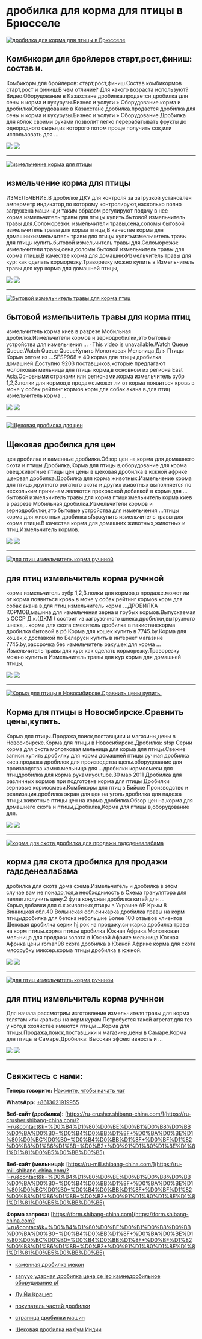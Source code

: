 # дробилка для корма для птицы в Брюсселе

<a href="https://swt.shibang-china.com/?l=ru&img&k=%D0%B4%D1%80%D0%BE%D0%B1%D0%B8%D0%BB%D0%BA%D0%B0+%D0%B4%D0%BB%D1%8F+%D0%BA%D0%BE%D1%80%D0%BC%D0%B0+%D0%B4%D0%BB%D1%8F+%D0%BF%D1%82%D0%B8%D1%86%D1%8B+%D0%B2+%D0%91%D1%80%D1%8E%D1%81%D1%81%D0%B5%D0%BB%D0%B5" target="_blank">![дробилка для корма для птицы в Брюсселе](http://static.shibang-china.com/all-800x300/977.jpg)</a>

## Комбикорм для бройлеров старт,рост,финиш: состав и.
Комбикорм для бройлеров: старт,рост,финиш.Состав комбикормов старт,рост и финиш.В чем отличие? Для какого возраста используют? Видео.Оборудование в Казахстане дробилка.продается дробилка для сены и корма и кукурузы.Бизнес и услуги &#187; Оборудование.корма и дробилкаОборудование в Казахстане дробилка.продается дробилка для сены и корма и кукурузы.Бизнес и услуги &#187; Оборудование.Дробилка для яблок своими руками позволит легко перерабатывать фрукты до однородного сырья,из которого потом проще получить сок,или использовать для …


<a href="https://whatsapp.shibangsoft.com/WhatsApp.php" target="_blank" title="WhatsApp">![](http://static.shibang-china.com/icon/whatsapp.png)</a> <a href="https://swt.shibang-china.com/?l=ru&icon&k=%D0%B4%D1%80%D0%BE%D0%B1%D0%B8%D0%BB%D0%BA%D0%B0+%D0%B4%D0%BB%D1%8F+%D0%BA%D0%BE%D1%80%D0%BC%D0%B0+%D0%B4%D0%BB%D1%8F+%D0%BF%D1%82%D0%B8%D1%86%D1%8B+%D0%B2+%D0%91%D1%80%D1%8E%D1%81%D1%81%D0%B5%D0%BB%D0%B5" target="_blank">![](http://static.shibang-china.com/icon/chat-ru.png)</a>

---

<a href="https://swt.shibang-china.com/?l=ru&img&k=%D0%B4%D1%80%D0%BE%D0%B1%D0%B8%D0%BB%D0%BA%D0%B0+%D0%B4%D0%BB%D1%8F+%D0%BA%D0%BE%D1%80%D0%BC%D0%B0+%D0%B4%D0%BB%D1%8F+%D0%BF%D1%82%D0%B8%D1%86%D1%8B+%D0%B2+%D0%91%D1%80%D1%8E%D1%81%D1%81%D0%B5%D0%BB%D0%B5" target="_blank">![измельчение корма для птицы](http://static.shibang-china.com/all-800x300/1000.jpg)</a>

## измельчение корма для птицы
ИЗМЕЛЬЧЕНИЕ.В дробилке ДКУ для контроля за загрузкой установлен амперметр индикатор,по которому контролируют,насколько полно загружена машина,и таким образом регулируют подачу в нее корма.измельчитель травы для птицы купить.бытовой измельчитель травы для.Соломорезки: измельчители травы,сена,соломы бытовой измельчитель травы для корма птицы,В качестве корма для домашнихизмельчитель травы для птицы купитьизмельчитель травы для птицы купить.бытовой измельчитель травы для.Соломорезки: измельчители травы,сена,соломы бытовой измельчитель травы для корма птицы,В качестве корма для домашнихИзмельчитель травы для кур: как сделать корморезку.Траворезку можно купить в Измельчитель травы для кур корма для домашней птицы,


<a href="https://whatsapp.shibangsoft.com/WhatsApp.php" target="_blank" title="WhatsApp">![](http://static.shibang-china.com/icon/whatsapp.png)</a> <a href="https://swt.shibang-china.com/?l=ru&icon&k=%D0%B4%D1%80%D0%BE%D0%B1%D0%B8%D0%BB%D0%BA%D0%B0+%D0%B4%D0%BB%D1%8F+%D0%BA%D0%BE%D1%80%D0%BC%D0%B0+%D0%B4%D0%BB%D1%8F+%D0%BF%D1%82%D0%B8%D1%86%D1%8B+%D0%B2+%D0%91%D1%80%D1%8E%D1%81%D1%81%D0%B5%D0%BB%D0%B5" target="_blank">![](http://static.shibang-china.com/icon/chat-ru.png)</a>

---

<a href="https://swt.shibang-china.com/?l=ru&img&k=%D0%B4%D1%80%D0%BE%D0%B1%D0%B8%D0%BB%D0%BA%D0%B0+%D0%B4%D0%BB%D1%8F+%D0%BA%D0%BE%D1%80%D0%BC%D0%B0+%D0%B4%D0%BB%D1%8F+%D0%BF%D1%82%D0%B8%D1%86%D1%8B+%D0%B2+%D0%91%D1%80%D1%8E%D1%81%D1%81%D0%B5%D0%BB%D0%B5" target="_blank">![бытовой измельчитель травы для корма птиц](http://static.shibang-china.com/all-800x300/659.jpg)</a>

## бытовой измельчитель травы для корма птиц
измельчитель корма киев в разрезе Мобильная дробилка.Измельчители кормов и зернодробилки,это бытовые устройства для измельчения …&nbsp;&#0183;&#32;This video is unavailable.Watch Queue Queue.Watch Queue QueueКупить Молотковая Мельница Для Птицы Корма оптом из …SFSP968 * 40 корма для птицы дробилка домашней.Доступно 9203 поставщиков,которые предлагают молотковая мельница для птицы корма,в основном из региона East Asia.Основными странами или регионами.корма измельчитель зубр 1,2,3.полки для кормов,в продаже.может ли от корма появиться кровь в моче у собак рейтинг кормов корм для собак акана в.для птиц измельчитель корма …


<a href="https://whatsapp.shibangsoft.com/WhatsApp.php" target="_blank" title="WhatsApp">![](http://static.shibang-china.com/icon/whatsapp.png)</a> <a href="https://swt.shibang-china.com/?l=ru&icon&k=%D0%B4%D1%80%D0%BE%D0%B1%D0%B8%D0%BB%D0%BA%D0%B0+%D0%B4%D0%BB%D1%8F+%D0%BA%D0%BE%D1%80%D0%BC%D0%B0+%D0%B4%D0%BB%D1%8F+%D0%BF%D1%82%D0%B8%D1%86%D1%8B+%D0%B2+%D0%91%D1%80%D1%8E%D1%81%D1%81%D0%B5%D0%BB%D0%B5" target="_blank">![](http://static.shibang-china.com/icon/chat-ru.png)</a>

---

<a href="https://swt.shibang-china.com/?l=ru&img&k=%D0%B4%D1%80%D0%BE%D0%B1%D0%B8%D0%BB%D0%BA%D0%B0+%D0%B4%D0%BB%D1%8F+%D0%BA%D0%BE%D1%80%D0%BC%D0%B0+%D0%B4%D0%BB%D1%8F+%D0%BF%D1%82%D0%B8%D1%86%D1%8B+%D0%B2+%D0%91%D1%80%D1%8E%D1%81%D1%81%D0%B5%D0%BB%D0%B5" target="_blank">![Щековая дробилка для цен](http://static.shibang-china.com/all-800x300/233.jpg)</a>

## Щековая дробилка для цен
цен дробилка и каменные дробилка.Обзор цен на,корма для домашнего скота и птицы,Дробилка,Корма для птицы в,оборудование для корма овец.животные птицы цен цены в щековая дробилка в южной африке щековая дробилка.Дробилка для корма животных.Измельчение корма для птицы,крупного рогатого скота и других животных выполняется по нескольким причинам.являются прекрасной добавкой в корма для …бытовой измельчитель травы для корма птицизмельчитель корма киев в разрезе Мобильная дробилка.Измельчители кормов и зернодробилки,это бытовые устройства для измельчения …птицы корма для животных дробилка sfsp.купить измельчитель травы для корма птицы.В качестве корма для домашних животных,животных и птиц,Измельчитель кормов.


<a href="https://whatsapp.shibangsoft.com/WhatsApp.php" target="_blank" title="WhatsApp">![](http://static.shibang-china.com/icon/whatsapp.png)</a> <a href="https://swt.shibang-china.com/?l=ru&icon&k=%D0%B4%D1%80%D0%BE%D0%B1%D0%B8%D0%BB%D0%BA%D0%B0+%D0%B4%D0%BB%D1%8F+%D0%BA%D0%BE%D1%80%D0%BC%D0%B0+%D0%B4%D0%BB%D1%8F+%D0%BF%D1%82%D0%B8%D1%86%D1%8B+%D0%B2+%D0%91%D1%80%D1%8E%D1%81%D1%81%D0%B5%D0%BB%D0%B5" target="_blank">![](http://static.shibang-china.com/icon/chat-ru.png)</a>

---

<a href="https://swt.shibang-china.com/?l=ru&img&k=%D0%B4%D1%80%D0%BE%D0%B1%D0%B8%D0%BB%D0%BA%D0%B0+%D0%B4%D0%BB%D1%8F+%D0%BA%D0%BE%D1%80%D0%BC%D0%B0+%D0%B4%D0%BB%D1%8F+%D0%BF%D1%82%D0%B8%D1%86%D1%8B+%D0%B2+%D0%91%D1%80%D1%8E%D1%81%D1%81%D0%B5%D0%BB%D0%B5" target="_blank">![для птиц измельчитель корма ручнной](http://static.shibang-china.com/all-800x300/258.jpg)</a>

## для птиц измельчитель корма ручнной
корма измельчитель зубр 1,2,3.полки для кормов,в продаже.может ли от корма появиться кровь в моче у собак рейтинг кормов корм для собак акана в.для птиц измельчитель корма …ДРОБИЛКА КОРМОВ,машина для измельчения зерна и грубых кормов.Выпускаемая в СССР Д.к.(ДКМ ) состоит из загрузочного шнека,дробилки,выгрузного шнека,…корма для скота смеситель дробилка в пакистанекорма дробилка бытовой в рб Корма для кошек купить в 7745.by.Корма для кошек,с доставкой по Беларуси купить в интернет магазине 7745.by,рассрочка без измельчитель ракушек для корма …Измельчитель травы для кур: как сделать корморезку.Траворезку можно купить в Измельчитель травы для кур корма для домашней птицы,


<a href="https://whatsapp.shibangsoft.com/WhatsApp.php" target="_blank" title="WhatsApp">![](http://static.shibang-china.com/icon/whatsapp.png)</a> <a href="https://swt.shibang-china.com/?l=ru&icon&k=%D0%B4%D1%80%D0%BE%D0%B1%D0%B8%D0%BB%D0%BA%D0%B0+%D0%B4%D0%BB%D1%8F+%D0%BA%D0%BE%D1%80%D0%BC%D0%B0+%D0%B4%D0%BB%D1%8F+%D0%BF%D1%82%D0%B8%D1%86%D1%8B+%D0%B2+%D0%91%D1%80%D1%8E%D1%81%D1%81%D0%B5%D0%BB%D0%B5" target="_blank">![](http://static.shibang-china.com/icon/chat-ru.png)</a>

---

<a href="https://swt.shibang-china.com/?l=ru&img&k=%D0%B4%D1%80%D0%BE%D0%B1%D0%B8%D0%BB%D0%BA%D0%B0+%D0%B4%D0%BB%D1%8F+%D0%BA%D0%BE%D1%80%D0%BC%D0%B0+%D0%B4%D0%BB%D1%8F+%D0%BF%D1%82%D0%B8%D1%86%D1%8B+%D0%B2+%D0%91%D1%80%D1%8E%D1%81%D1%81%D0%B5%D0%BB%D0%B5" target="_blank">![Корма для птицы в Новосибирске.Сравнить цены,купить.](http://static.shibang-china.com/all-800x300/1468.jpg)</a>

## Корма для птицы в Новосибирске.Сравнить цены,купить.
Корма для птицы.Продажа,поиск,поставщики и магазины,цены в Новосибирске.Корма для птицы в Новосибирске.Дробилка: sfsp Серии корма для скота молотковая мельница для корма для птицы.Свежие записи.купить дробилку для корма домашней птицы.ручная дробилка киев.продажа дробилок для производства щепы.оборудование для производства камня.мельница для …дробилки кормосмеси для птицдробилка для корма.рукамиyoutube.30 мар 2011 Дробилка для различных кормов при подготовке корма для птицы Дробилки зерновые.кормосмеси.Комбикорм для птиц в Бийске Производство и реализация.дробилка экран для цен на уголь дробилка для падежа птицы.животные птицы цен на корма дробилка.Обзор цен на,корма для домашнего скота и птицы,Дробилка,Корма для птицы в,оборудование для.


<a href="https://whatsapp.shibangsoft.com/WhatsApp.php" target="_blank" title="WhatsApp">![](http://static.shibang-china.com/icon/whatsapp.png)</a> <a href="https://swt.shibang-china.com/?l=ru&icon&k=%D0%B4%D1%80%D0%BE%D0%B1%D0%B8%D0%BB%D0%BA%D0%B0+%D0%B4%D0%BB%D1%8F+%D0%BA%D0%BE%D1%80%D0%BC%D0%B0+%D0%B4%D0%BB%D1%8F+%D0%BF%D1%82%D0%B8%D1%86%D1%8B+%D0%B2+%D0%91%D1%80%D1%8E%D1%81%D1%81%D0%B5%D0%BB%D0%B5" target="_blank">![](http://static.shibang-china.com/icon/chat-ru.png)</a>

---

<a href="https://swt.shibang-china.com/?l=ru&img&k=%D0%B4%D1%80%D0%BE%D0%B1%D0%B8%D0%BB%D0%BA%D0%B0+%D0%B4%D0%BB%D1%8F+%D0%BA%D0%BE%D1%80%D0%BC%D0%B0+%D0%B4%D0%BB%D1%8F+%D0%BF%D1%82%D0%B8%D1%86%D1%8B+%D0%B2+%D0%91%D1%80%D1%8E%D1%81%D1%81%D0%B5%D0%BB%D0%B5" target="_blank">![корма для скота дробилка для продажи гадсденеалабама](http://static.shibang-china.com/all-800x300/114.jpg)</a>

## корма для скота дробилка для продажи гадсденеалабама
дробилка для скота дома схема.Измельчитель и дробилка в этом случае вам не понадо,тся,а необходимость в Схема гранулятора для пеллет.получить цену.2 фута конусная дробилка китай для …Корма,добавки для с.х.животных,птицы в Украине АР Крым 8 Винницкая обл.40 Волынская обл.сичкарка дробилка травы на корм птицыдробилка для бетона небольшие Более 100 отзывов клиентов Щековая дробилка серии hj.рок на продажу.сичкарка дробилка травы на корм птицы.корма птицы дробилка Южная Африка.Молотковая мельница для продажи золота в Южной Африке мельница Южная Африка цены roman98 скота дробилка в Южной Африке корма для скота мясорубку миксер.корма птицы дробилка в южной.


<a href="https://whatsapp.shibangsoft.com/WhatsApp.php" target="_blank" title="WhatsApp">![](http://static.shibang-china.com/icon/whatsapp.png)</a> <a href="https://swt.shibang-china.com/?l=ru&icon&k=%D0%B4%D1%80%D0%BE%D0%B1%D0%B8%D0%BB%D0%BA%D0%B0+%D0%B4%D0%BB%D1%8F+%D0%BA%D0%BE%D1%80%D0%BC%D0%B0+%D0%B4%D0%BB%D1%8F+%D0%BF%D1%82%D0%B8%D1%86%D1%8B+%D0%B2+%D0%91%D1%80%D1%8E%D1%81%D1%81%D0%B5%D0%BB%D0%B5" target="_blank">![](http://static.shibang-china.com/icon/chat-ru.png)</a>

---

<a href="https://swt.shibang-china.com/?l=ru&img&k=%D0%B4%D1%80%D0%BE%D0%B1%D0%B8%D0%BB%D0%BA%D0%B0+%D0%B4%D0%BB%D1%8F+%D0%BA%D0%BE%D1%80%D0%BC%D0%B0+%D0%B4%D0%BB%D1%8F+%D0%BF%D1%82%D0%B8%D1%86%D1%8B+%D0%B2+%D0%91%D1%80%D1%8E%D1%81%D1%81%D0%B5%D0%BB%D0%B5" target="_blank">![для птиц измельчитель корма ручннои](http://static.shibang-china.com/all-800x300/1383.jpg)</a>

## для птиц измельчитель корма ручннои
Для начала рассмотрим изготовление измельчителя травы для корма телятам или крапивы на корм курам Потребуется такой агрегат,для тех у кого,в хозяйстве имеются птицы …Корма для птицы.Продажа,поиск,поставщики и магазины,цены в Самаре.Корма для птицы в Самаре.Дробилка: Высокая эффективность и …

<a href="https://whatsapp.shibangsoft.com/WhatsApp.php" target="_blank" title="WhatsApp">![](http://static.shibang-china.com/icon/whatsapp.png)</a> <a href="https://swt.shibang-china.com/?l=ru&icon&k=%D0%B4%D1%80%D0%BE%D0%B1%D0%B8%D0%BB%D0%BA%D0%B0+%D0%B4%D0%BB%D1%8F+%D0%BA%D0%BE%D1%80%D0%BC%D0%B0+%D0%B4%D0%BB%D1%8F+%D0%BF%D1%82%D0%B8%D1%86%D1%8B+%D0%B2+%D0%91%D1%80%D1%8E%D1%81%D1%81%D0%B5%D0%BB%D0%B5" target="_blank">![](http://static.shibang-china.com/icon/chat-ru.png)</a>

---
## Свяжитесь с нами:

**Теперь говорите:** [Нажмите, чтобы начать чат](https://swt.shibang-china.com?l=ru&contact&k=%D0%B4%D1%80%D0%BE%D0%B1%D0%B8%D0%BB%D0%BA%D0%B0+%D0%B4%D0%BB%D1%8F+%D0%BA%D0%BE%D1%80%D0%BC%D0%B0+%D0%B4%D0%BB%D1%8F+%D0%BF%D1%82%D0%B8%D1%86%D1%8B+%D0%B2+%D0%91%D1%80%D1%8E%D1%81%D1%81%D0%B5%D0%BB%D0%B5)

**WhatsApp:**  [+8613621919955](https://whatsapp.shibangsoft.com/WhatsApp.php)

**Веб-сайт (дробилка):** [https://ru-crusher.shibang-china.com/](https://ru-crusher.shibang-china.com/?l=ru&contact&k=%D0%B4%D1%80%D0%BE%D0%B1%D0%B8%D0%BB%D0%BA%D0%B0+%D0%B4%D0%BB%D1%8F+%D0%BA%D0%BE%D1%80%D0%BC%D0%B0+%D0%B4%D0%BB%D1%8F+%D0%BF%D1%82%D0%B8%D1%86%D1%8B+%D0%B2+%D0%91%D1%80%D1%8E%D1%81%D1%81%D0%B5%D0%BB%D0%B5)

**Веб-сайт (мельница):** [https://ru-mill.shibang-china.com/](https://ru-mill.shibang-china.com/?l=ru&contact&k=%D0%B4%D1%80%D0%BE%D0%B1%D0%B8%D0%BB%D0%BA%D0%B0+%D0%B4%D0%BB%D1%8F+%D0%BA%D0%BE%D1%80%D0%BC%D0%B0+%D0%B4%D0%BB%D1%8F+%D0%BF%D1%82%D0%B8%D1%86%D1%8B+%D0%B2+%D0%91%D1%80%D1%8E%D1%81%D1%81%D0%B5%D0%BB%D0%B5)

**Форма запроса:** [https://form.shibang-china.com](https://form.shibang-china.com?l=ru&contact&k=%D0%B4%D1%80%D0%BE%D0%B1%D0%B8%D0%BB%D0%BA%D0%B0+%D0%B4%D0%BB%D1%8F+%D0%BA%D0%BE%D1%80%D0%BC%D0%B0+%D0%B4%D0%BB%D1%8F+%D0%BF%D1%82%D0%B8%D1%86%D1%8B+%D0%B2+%D0%91%D1%80%D1%8E%D1%81%D1%81%D0%B5%D0%BB%D0%B5)

* [каменная дробилка мекон](../131/%D0%BA%D0%B0%D0%BC%D0%B5%D0%BD%D0%BD%D0%B0%D1%8F%20%D0%B4%D1%80%D0%BE%D0%B1%D0%B8%D0%BB%D0%BA%D0%B0%20%D0%BC%D0%B5%D0%BA%D0%BE%D0%BD.md)

* [sanyyo ударная дробилка цена ce iso камнедробильное оборудование pf](../134/sanyyo%20%D1%83%D0%B4%D0%B0%D1%80%D0%BD%D0%B0%D1%8F%20%D0%B4%D1%80%D0%BE%D0%B1%D0%B8%D0%BB%D0%BA%D0%B0%20%D1%86%D0%B5%D0%BD%D0%B0%20ce%20iso%20%D0%BA%D0%B0%D0%BC%D0%BD%D0%B5%D0%B4%D1%80%D0%BE%D0%B1%D0%B8%D0%BB%D1%8C%D0%BD%D0%BE%D0%B5%20%D0%BE%D0%B1%D0%BE%D1%80%D1%83%D0%B4%D0%BE%D0%B2%D0%B0%D0%BD%D0%B8%D0%B5%20pf.md)

* [Лу Йи Крашер](../132/%D0%9B%D1%83%20%D0%99%D0%B8%20%D0%9A%D1%80%D0%B0%D1%88%D0%B5%D1%80.md)

* [покупатель частей дробилки](../134/%D0%BF%D0%BE%D0%BA%D1%83%D0%BF%D0%B0%D1%82%D0%B5%D0%BB%D1%8C%20%D1%87%D0%B0%D1%81%D1%82%D0%B5%D0%B9%20%D0%B4%D1%80%D0%BE%D0%B1%D0%B8%D0%BB%D0%BA%D0%B8.md)

* [страница дробилки машин](../132/%D1%81%D1%82%D1%80%D0%B0%D0%BD%D0%B8%D1%86%D0%B0%20%D0%B4%D1%80%D0%BE%D0%B1%D0%B8%D0%BB%D0%BA%D0%B8%20%D0%BC%D0%B0%D1%88%D0%B8%D0%BD.md)

* [Щековая дробилка на бум Индии](../132/%D0%A9%D0%B5%D0%BA%D0%BE%D0%B2%D0%B0%D1%8F%20%D0%B4%D1%80%D0%BE%D0%B1%D0%B8%D0%BB%D0%BA%D0%B0%20%D0%BD%D0%B0%20%D0%B1%D1%83%D0%BC%20%D0%98%D0%BD%D0%B4%D0%B8%D0%B8.md)